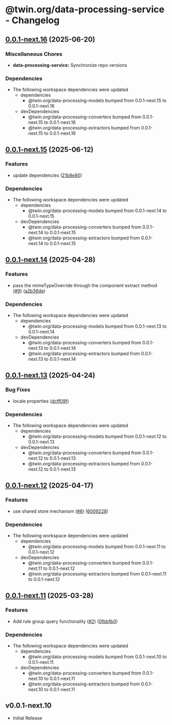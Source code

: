 # @twin.org/data-processing-service - Changelog

## [0.0.1-next.16](https://github.com/twinfoundation/data-processing/compare/data-processing-service-v0.0.1-next.15...data-processing-service-v0.0.1-next.16) (2025-06-20)


### Miscellaneous Chores

* **data-processing-service:** Synchronize repo versions


### Dependencies

* The following workspace dependencies were updated
  * dependencies
    * @twin.org/data-processing-models bumped from 0.0.1-next.15 to 0.0.1-next.16
  * devDependencies
    * @twin.org/data-processing-converters bumped from 0.0.1-next.15 to 0.0.1-next.16
    * @twin.org/data-processing-extractors bumped from 0.0.1-next.15 to 0.0.1-next.16

## [0.0.1-next.15](https://github.com/twinfoundation/data-processing/compare/data-processing-service-v0.0.1-next.14...data-processing-service-v0.0.1-next.15) (2025-06-12)


### Features

* update dependencies ([21b8e80](https://github.com/twinfoundation/data-processing/commit/21b8e8007c87136a09f0a8e35ffde13a07ff4711))


### Dependencies

* The following workspace dependencies were updated
  * dependencies
    * @twin.org/data-processing-models bumped from 0.0.1-next.14 to 0.0.1-next.15
  * devDependencies
    * @twin.org/data-processing-converters bumped from 0.0.1-next.14 to 0.0.1-next.15
    * @twin.org/data-processing-extractors bumped from 0.0.1-next.14 to 0.0.1-next.15

## [0.0.1-next.14](https://github.com/twinfoundation/data-processing/compare/data-processing-service-v0.0.1-next.13...data-processing-service-v0.0.1-next.14) (2025-04-28)


### Features

* pass the mimeTypeOverride through the component extract method ([#9](https://github.com/twinfoundation/data-processing/issues/9)) ([a2b36de](https://github.com/twinfoundation/data-processing/commit/a2b36de5c19c56e4172d3f22b176aa83e1df84c8))


### Dependencies

* The following workspace dependencies were updated
  * dependencies
    * @twin.org/data-processing-models bumped from 0.0.1-next.13 to 0.0.1-next.14
  * devDependencies
    * @twin.org/data-processing-converters bumped from 0.0.1-next.13 to 0.0.1-next.14
    * @twin.org/data-processing-extractors bumped from 0.0.1-next.13 to 0.0.1-next.14

## [0.0.1-next.13](https://github.com/twinfoundation/data-processing/compare/data-processing-service-v0.0.1-next.12...data-processing-service-v0.0.1-next.13) (2025-04-24)


### Bug Fixes

* locale properties ([dcff09f](https://github.com/twinfoundation/data-processing/commit/dcff09f00189b0cfa64968d55c6d2c01cdf8db79))


### Dependencies

* The following workspace dependencies were updated
  * dependencies
    * @twin.org/data-processing-models bumped from 0.0.1-next.12 to 0.0.1-next.13
  * devDependencies
    * @twin.org/data-processing-converters bumped from 0.0.1-next.12 to 0.0.1-next.13
    * @twin.org/data-processing-extractors bumped from 0.0.1-next.12 to 0.0.1-next.13

## [0.0.1-next.12](https://github.com/twinfoundation/data-processing/compare/data-processing-service-v0.0.1-next.11...data-processing-service-v0.0.1-next.12) (2025-04-17)


### Features

* use shared store mechanism ([#6](https://github.com/twinfoundation/data-processing/issues/6)) ([6009228](https://github.com/twinfoundation/data-processing/commit/600922880acef07cc2f818dee7645c342929108b))


### Dependencies

* The following workspace dependencies were updated
  * dependencies
    * @twin.org/data-processing-models bumped from 0.0.1-next.11 to 0.0.1-next.12
  * devDependencies
    * @twin.org/data-processing-converters bumped from 0.0.1-next.11 to 0.0.1-next.12
    * @twin.org/data-processing-extractors bumped from 0.0.1-next.11 to 0.0.1-next.12

## [0.0.1-next.11](https://github.com/twinfoundation/data-processing/compare/data-processing-service-v0.0.1-next.10...data-processing-service-v0.0.1-next.11) (2025-03-28)


### Features

* Add rule group query functionality ([#2](https://github.com/twinfoundation/data-processing/issues/2)) ([0fbbfb0](https://github.com/twinfoundation/data-processing/commit/0fbbfb065b6ecc293920b25f97ba011743105486))


### Dependencies

* The following workspace dependencies were updated
  * dependencies
    * @twin.org/data-processing-models bumped from 0.0.1-next.10 to 0.0.1-next.11
  * devDependencies
    * @twin.org/data-processing-converters bumped from 0.0.1-next.10 to 0.0.1-next.11
    * @twin.org/data-processing-extractors bumped from 0.0.1-next.10 to 0.0.1-next.11

## v0.0.1-next.10

- Initial Release
